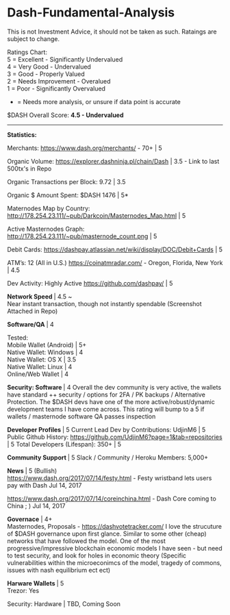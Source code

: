 # Dash-Fundamental-Analysis

This is not Investment Advice, it should not be taken as such. Rataings are subject to change.

Ratings Chart: <br>
5 = Excellent - Significantly Undervalued <br>
4 = Very Good - Undervalued <br>
3 = Good - Properly Valued <br>
2 = Needs Improvement - Overalued <br>
1 = Poor - Significantly Overvalued <br>

* = Needs more analysis, or unsure if data point is accurate

$DASH Overall Score: <b> 4.5 - Undervalued </b>

-----------------------------------------------------------------------------------------------------------

<b> Statistics: </b>

Merchants: https://www.dash.org/merchants/ - 70+ | 5

Organic Volume: https://explorer.dashninja.pl/chain/Dash  | 3.5 - Link to last 500tx's in Repo

Organic Transactions per Block: 9.72 | 3.5

Organic $ Amount Spent: $DASH 1476 | 5*

Maternodes Map by Country: http://178.254.23.111/~pub/Darkcoin/Masternodes_Map.html | 5

Active Masternodes Graph: http://178.254.23.111/~pub/masternode_count.png | 5

Debit Cards: https://dashpay.atlassian.net/wiki/display/DOC/Debit+Cards | 5

ATM’s: 12 (All in U.S.) https://coinatmradar.com/ - Oregon, Florida, New York | 4.5

Dev Activity: Highly Active https://github.com/dashpay/ | 5

<b> Network Speed </b>| 4.5 ~ <br>
Near instant transaction, though not instantly spendable (Screenshot Attached in Repo)

<b> Software/QA </b> | 4

Tested: <br>
Mobile Wallet (Android) | 5+ <br>
Native Wallet: Windows | 4 <br>
Native Wallet: OS X | 3.5 <br>
Native Wallet: Linux | 4 <br>
Online/Web Wallet | 4 <br>

<b>Security: Software </b> | 4
Overall the dev community is very active, the wallets have standard ++ security / options for 2FA / PK backups / Alternative Protection. The $DASH devs have one of the more active/robust/dynamic development teams I have come across. This rating will bump to a 5 if wallets / masternode software QA passes inspection

<b> Developer Profiles </b> | 5
Current Lead Dev by Contributions: UdjinM6 | 5
Public Github History: https://github.com/UdjinM6?page=1&tab=repositories | 5
Total Developers (Lifespan): 350+ | 5

<b> Community Support </b> | 5
Slack / Community / Heroku Members: 5,000+

<b> News </b> | 5 (Bullish) <br>
https://www.dash.org/2017/07/14/festy.html - Festy wristband lets users pay with Dash
Jul 14, 2017

https://www.dash.org/2017/07/14/coreinchina.html - Dash Core coming to China ; )
Jul 14, 2017

<b>Governace</b> | 4+ <br>
Masternodes, Proposals - https://dashvotetracker.com/
I love the strucuture of $DASH governance upon first glance. Similar to some other (cheap) networks that have followed the model. One of the most progressive/impressive blockchain economic models I have seen - but need to test security, and look for holes in economic theory (Specific vulnerabilities within the microeconimcs of the model, tragedy of commons, issues with nash equilibrium ect ect)


<b> Harware Wallets </b>| 5 <br>
Trezor: Yes


Security: Hardware | TBD, Coming Soon <br> 










